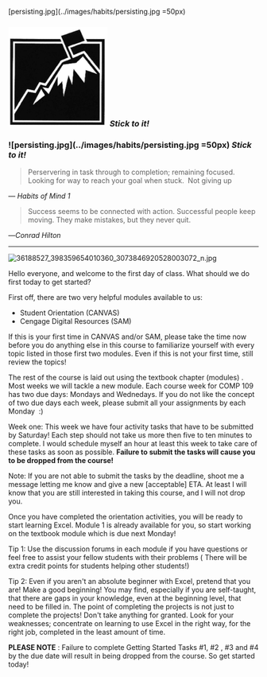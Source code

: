 [persisting.jpg](../images/habits/persisting.jpg =50px)
### <img src="../images/habits/persisting.jpg" width="200" height="200" />  _Stick to it!_

### ![persisting.jpg](../images/habits/persisting.jpg =50px) _Stick to it!_


> Perservering in task through to completion; remaining focused. Looking for way to reach your goal when stuck.  Not giving up

— _Habits of Mind 1_

> Success seems to be connected with action. Successful people keep moving. They make mistakes, but they never quit.

—_Conrad Hilton_

* * *

![36188527_398359654010360_3073846920528003072_n.jpg](https://canvas.sbcc.edu/courses/33499/files/13917512/preview)

Hello everyone, and welcome to the first day of class. What should we do first today to get started?

First off, there are two very helpful modules available to us:  
- Student Orientation (CANVAS)  
- Cengage Digital Resources (SAM)

If this is your first time in CANVAS and/or SAM, please take the time now before you do anything else in this course to familiarize yourself with every topic listed in those first two modules. Even if this is not your first time, still review the topics!

The rest of the course is laid out using the textbook chapter (modules) . Most weeks we will tackle a new module. Each course week for COMP 109 has two due days: Mondays and Wednedays. If you do not like the concept of two due days each week, please submit all your assignments by each Monday  :)

Week one: This week we have four activity tasks that have to be submitted by Saturday! Each step should not take us more then five to ten minutes to complete. I would schedule myself an hour at least this week to take care of these tasks as soon as possible. **Failure to submit the tasks will cause you to be dropped from the course!**

Note: If you are not able to submit the tasks by the deadline, shoot me a message letting me know and give a new [acceptable] ETA. At least I will know that you are still interested in taking this course, and I will not drop you. 

Once you have completed the orientation activities, you will be ready to start learning Excel. Module 1 is already available for you, so start working on the textbook module which is due next Monday! 

Tip 1: Use the discussion forums in each module if you have questions or feel free to assist your fellow students with their problems ( There will be extra credit points for students helping other students!)

Tip 2: Even if you aren't an absolute beginner with Excel, pretend that you are! Make a good beginning! You may find, especially if you are self-taught, that there are gaps in your knowledge, even at the beginning level, that need to be filled in. The point of completing the projects is not just to complete the projects! Don't take anything for granted. Look for your weaknesses; concentrate on learning to use Excel in the right way, for the right job, completed in the least amount of time.

**PLEASE NOTE** <span style="font-size: 100%;">: Failure to complete Getting Started Tasks #1, #2 , #3 and #4 by the due date will result in being dropped from the course. So get started today!</span>
